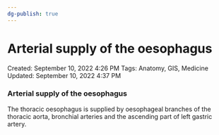 ```yaml
---
dg-publish: true
---
```


# Arterial supply of the oesophagus

Created: September 10, 2022 4:26 PM
Tags: Anatomy, GIS, Medicine
Updated: September 10, 2022 4:37 PM

### Arterial supply of the oesophagus
The thoracic oesophagus is supplied by oesophageal branches of the thoracic aorta, bronchial arteries and the ascending part of left gastric artery.